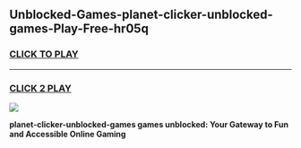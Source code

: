 
## Unblocked-Games-planet-clicker-unblocked-games-Play-Free-hr05q
<h3>
<a href="https://premium76.site?title=planet-clicker-unblocked-games&ref=10A">CLICK TO PLAY</a></h3>
<hr>

<h3>
<a href="https://premium76.site?title=planet-clicker-unblocked-games&ref=10A">CLICK 2 PLAY</a>
  
</h3>

<a href="https://premium76.site?title=planet-clicker-unblocked-games&ref=10A"><img src="https://clearcache.store/games.png"></a>


**planet-clicker-unblocked-games games unblocked: Your Gateway to Fun and Accessible Online Gaming**
